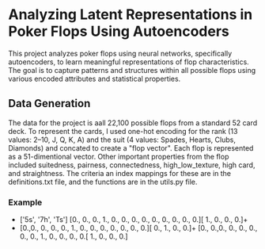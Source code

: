 # Analyzing Latent Representations in Poker Flops Using Autoencoders
This project analyzes poker flops using neural networks, 
specifically autoencoders, to learn meaningful representations of flop characteristics. 
The goal is to capture patterns and structures within all possible flops using various encoded attributes and statistical properties.

## Data Generation
The data for the project is aall 22,100 possible flops from a standard 52 card deck. To represent the cards, I used one-hot encoding for the rank (13 values: 2–10, J, Q, K, A) and the suit (4 values: Spades, Hearts, Clubs, Diamonds) and concated to create a "flop vector". Each flop is represented as a 51-dimentional vector. 
Other important properties from the flop included suitedness, pairness, connectedness, high_low_texture, high card, and straightness. The criteria an index mappings for these are in the definitions.txt file, and the functions are in the utils.py file.

### Example
- ['5s', '7h', 'Ts']
[0., 0., 0., 1., 0., 0., 0., 0., 0., 0., 0., 0., 0.][ 1., 0., 0., 0.]+
- [0.,0., 0., 0., 0., 1., 0., 0., 0., 0., 0., 0., 0.][ 0., 1., 0., 0.]+
[0., 0.,0., 0., 0., 0., 0., 0., 1., 0., 0., 0., 0.[ 1., 0., 0., 0.]
